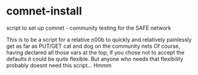 # comnet-install
script to set up comnet - community testing for the SAFE network


This is to be a script for a relative n00b to quickly and relatively painlessly get as far as PUT/GET cat and dog on the community nets
Of course, having declared all those vars at the top, if you chose not to accept the defaults it could be quite flexible. But anyone who needs that flexibility probably doesnt need this script… Hmmm
